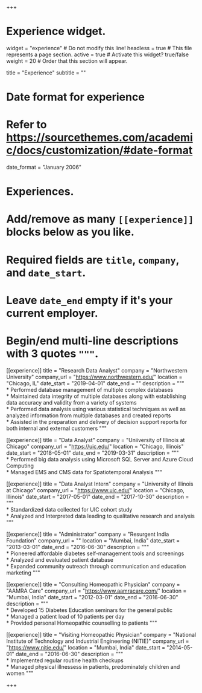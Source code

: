 +++
# Experience widget.
widget = "experience"  # Do not modify this line!
headless = true  # This file represents a page section.
active = true # Activate this widget? true/false
weight = 20  # Order that this section will appear.

title = "Experience"
subtitle = ""

# Date format for experience
#   Refer to https://sourcethemes.com/academic/docs/customization/#date-format
date_format = "January 2006"

# Experiences.
#   Add/remove as many `[[experience]]` blocks below as you like.
#   Required fields are `title`, `company`, and `date_start`.
#   Leave `date_end` empty if it's your current employer.
#   Begin/end multi-line descriptions with 3 quotes `"""`.
[[experience]]
  title = "Research Data Analyst"
  company = "Northwestern University"
  company_url = "https://www.northwestern.edu/"
  location = "Chicago, IL"
  date_start = "2019-04-01"
  date_end = ""
  description = """ 
  <br>* Performed database management of multiple complex databases
  <br>* Maintained data integrity of multiple databases along with establishing data accuracy and validity from a variety of systems
  <br>* Performed data analysis using various statistical techniques as well as analyzed information from multiple databases and created reports
  <br>* Assisted in the preparation and delivery of decision support reports for both internal and external customers
  """

[[experience]]
  title = "Data Analyst"
  company = "Uniiversity of Illinois at Chicago"
  company_url = "https://uic.edu/"
  location = "Chicago, Illinois"
  date_start = "2018-05-01"
  date_end = "2019-03-31"
  description = """ 
  <br>* Performed big data analysis using Microsoft SQL Server and Azure Cloud Computing
  <br>* Managed EMS and CMS data for Spatiotemporal Analysis
  """

[[experience]]
  title = "Data Analyst Intern"
  company = "University of Illinois at Chicago"
  company_url = "https://www.uic.edu/"
  location = "Chicago, Illinois"
  date_start = "2017-05-01"
  date_end = "2017-10-30"
  description = """ 
  <br> * Standardized data collected for UIC cohort study
  <br> * Analyzed and Interpreted data leading to qualitative research and analysis
  """

[[experience]]
  title = "Administrator"
  company = "Resurgent India Foundation"
  company_url = ""
  location = "Mumbai, India"
  date_start = "2013-03-01"
  date_end = "2016-06-30"
  description = """ 
  <br> * Pioneered affordable diabetes self-management tools and screenings
  <br> * Analyzed and evaluated patient database
  <br> * Expanded community outreach through communication and education marketing
  """

[[experience]]
  title = "Consulting Homeopathic Physician"
  company = "AAMRA Care"
  company_url = "https://www.aamracare.com/"
  location = "Mumbai, India"
  date_start = "2012-03-01"
  date_end = "2016-06-30"
  description = """ 
  <br> * Developed 15 Diabetes Education seminars for the general public
  <br> * Managed a patient load of 10 patients per day
  <br> * Provided personal Homeopathic counselling to patients
  """

[[experience]]
  title = "Visiting Homeopathic Physician"
  company = "National Institute of Technology and Industrial Engineering (NITIE)"
  company_url = "https://www.nitie.edu/"
  location = "Mumbai, India"
  date_start = "2014-05-01"
  date_end = "2016-06-30"
  description = """ 
  <br> * Implemented regular routine health checkups
  <br> * Managed physical illnessess in patients, predominately children and women
  """

+++
